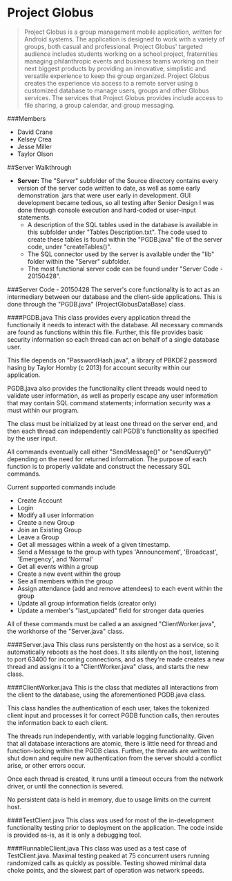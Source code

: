 Project Globus
=========================================
>Project Globus is a group management mobile application, written for Android systems. The application is designed to work with a variety of groups, both casual and professional. Project Globus' targeted audience includes students working on a school project, fraternities managing philanthropic events and business teams working on their next biggest products by providing an innovative, simplistic and versatile experience to keep the group organized. Project Globus creates the experience via access to a remote server using a customized database to manage users, groups and other Globus services.  The services that Project Globus provides include access to file sharing, a group calendar, and group messaging.

###Members
- David Crane
- Kelsey Crea
- Jesse Miller
- Taylor Olson


##Server Walkthrough

* **Server:** The "Server" subfolder of the Source directory contains every version of the server code written to date, as well as some early demonstration .jars that were user early in development. GUI development became tedious, so all testing after Senior Design I was done through console execution and hard-coded or user-input statements.
  * A description of the SQL tables used in the database is available in this subfolder under "Tables Description.txt". The code used to create these tables is found within the "PGDB.java" file of the server code, under "createTables()".
  * The SQL connector used by the server is available under the "lib" folder within the "Server" subfolder.
  * The most functional server code can be found under "Server Code - 20150428". 

###Server Code - 20150428
The server's core functionality is to act as an intermediary between our database and the client-side applications. This is done through the "PGDB.java" (ProjectGlobusDataBase) class.

####PGDB.java
This class provides every application thread the functionaily it needs to interact with the database. All necessary commands are found as functions within this file. Further, this file provides basic security information so each thread can act on behalf of a single database user.

This file depends on "PasswordHash.java", a library of PBKDF2 password hasing by Taylor Hornby (c 2013) for account security within our application.

PGDB.java also provides the functionality client threads would need to validate user information, as well as properly escape any user information that may contain SQL command statements; information security was a must within our program.

The class must be initialized by at least one thread on the server end, and then each thread can independently call PGDB's functionality as specified by the user input.

All commands eventually call either "SendMessage()" or "sendQuery()" depending on the need for returned information. The purpose of each function is to properly validate and construct the necessary SQL commands.

Current supported commands include
* Create Account
* Login
* Modify all user information
* Create a new Group
* Join an Existing Group
* Leave a Group
* Get all messages within a week of a given timestamp.
* Send a Message to the group with types 'Announcement', 'Broadcast', 'Emergency', and 'Normal'
* Get all events within a group
* Create a new event within the group
* See all members within the group
* Assign attendance (add and remove attendees) to each event within the group
* Update all group information fields (creator only)
* Update a member's "last_updated" field for stronger data queries

All of these commands must be called a an assigned "ClientWorker.java", the workhorse of the "Server.java" class.

####Server.java
This class runs persistently on the host as a service, so it automatically reboots as the host does. It sits silently on the host, listening to port 63400 for incoming connections, and as they're made creates a new thread and assigns it to a "ClientWorker.java" class, and starts the new class.

####ClientWorker.java
This is the class that mediates all interactions from the client to the database, using the aforementioned PGDB.java class.

This class handles the authentication of each user, takes the tokenized client input and processes it for correct PGDB function calls, then reroutes the information back to each client.

The threads run independently, with variable logging functionality. Given that all database interactions are atomic, there is little need for thread and function-locking within the PGDB class. Further, the threads are written to shut down and require new authentication from the server should a conflict arise, or other errors occur.

Once each thread is created, it runs until a timeout occurs from the network driver, or until the connection is severed.

No persistent data is held in memory, due to usage limits on the current host.

####TestClient.java
This class was used for most of the in-development functionality testing prior to deployment on the application. The code inside is provided as-is, as it is only a debugging tool.

####RunnableClient.java
This class was used as a test case of TestClient.java. Maximal testing peaked at 75 concurrent users running randomized calls as quickly as possible. Testing showed minimal data choke points, and the slowest part of operation was network speeds.
